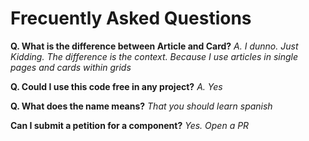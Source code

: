 # Frecuently Asked Questions

**Q. What is the difference between Article and Card?**
*A. I dunno. Just Kidding. The difference is the context. Because I use articles in single pages and cards within grids*

**Q. Could I use this code free in any project?**
*A. Yes*

**Q. What does the name means?**
*That you should learn spanish*

**Can I submit a petition for a component?**
*Yes. Open a PR*

